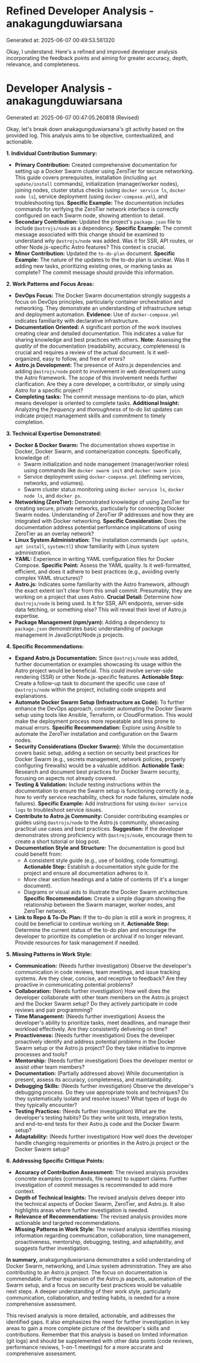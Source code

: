 # Refined Developer Analysis - anakagungduwiarsana
Generated at: 2025-06-07 00:49:53.561320

Okay, I understand. Here's a refined and improved developer analysis incorporating the feedback points and aiming for greater accuracy, depth, relevance, and completeness.

# Developer Analysis - anakagungduwiarsana
Generated at: 2025-06-07 00:47:05.260818 (Revised)

Okay, let's break down anakagungduwiarsana's git activity based on the provided log. This analysis aims to be objective, contextualized, and actionable.

**1. Individual Contribution Summary:**

*   **Primary Contribution:** Created comprehensive documentation for setting up a Docker Swarm cluster using ZeroTier for secure networking. This guide covers prerequisites, installation (including `apt update/install` commands), initialization (manager/worker nodes), joining nodes, cluster status checks (using `docker service ls`, `docker node ls`), service deployment (using `docker-compose.yml`), and troubleshooting tips.  **Specific Example:** The documentation includes commands for verifying the ZeroTier network interface is correctly configured on each Swarm node, showing attention to detail.
*   **Secondary Contribution:**  Updated the project's `package.json` file to include `@astrojs/node` as a dependency.  **Specific Example:** The commit message associated with this change should be examined to understand *why* `@astrojs/node` was added. Was it for SSR, API routes, or other Node.js-specific Astro features? This context is crucial.
*   **Minor Contribution:** Updated the `to-do-plan` document. **Specific Example:** The nature of the updates to the to-do plan is unclear.  Was it adding new tasks, prioritizing existing ones, or marking tasks as complete? The commit message should provide this information.

**2. Work Patterns and Focus Areas:**

*   **DevOps Focus:** The Docker Swarm documentation strongly suggests a focus on DevOps principles, particularly container orchestration and networking. They demonstrate an understanding of infrastructure setup and deployment automation. **Evidence:** Use of `docker-compose.yml` indicates familiarity with declarative infrastructure.
*   **Documentation Oriented:**  A significant portion of the work involves creating clear and detailed documentation. This indicates a value for sharing knowledge and best practices with others. **Note:** Assessing the *quality* of the documentation (readability, accuracy, completeness) is crucial and requires a review of the actual document.  Is it well-organized, easy to follow, and free of errors?
*   **Astro.js Development:** The presence of Astro.js dependencies and adding `@astrojs/node` point to involvement in web development using the Astro framework.  The *scope* of this involvement needs further clarification.  Are they a core developer, a contributor, or simply using Astro for a specific project?
*   **Completing tasks:** The commit message mentions to-do plan, which means developer is oriented to complete tasks. **Additional Insight:** Analyzing the *frequency* and *thoroughness* of to-do list updates can indicate project management skills and commitment to timely completion.

**3. Technical Expertise Demonstrated:**

*   **Docker & Docker Swarm:**  The documentation shows expertise in Docker, Docker Swarm, and containerization concepts.  Specifically, knowledge of:
    *   Swarm initialization and node management (manager/worker roles) using commands like `docker swarm init` and `docker swarm join`.
    *   Service deployment using `docker-compose.yml` (defining services, networks, and volumes).
    *   Swarm cluster status monitoring using `docker service ls`, `docker node ls`, and `docker ps`.
*   **Networking (ZeroTier):** Demonstrated knowledge of using ZeroTier for creating secure, private networks, particularly for connecting Docker Swarm nodes.  Understanding of ZeroTier IP addresses and how they are integrated with Docker networking.  **Specific Consideration:** Does the documentation address potential performance implications of using ZeroTier as an overlay network?
*   **Linux System Administration:**  The installation commands (`apt update`, `apt install`, `systemctl`) show familiarity with Linux system administration.
*   **YAML:** Experience in writing YAML configuration files for Docker Compose. **Specific Point:** Assess the YAML quality. Is it well-formatted, efficient, and does it adhere to best practices (e.g., avoiding overly complex YAML structures)?
*   **Astro.js:** Indicates some familiarity with the Astro framework, although the exact extent isn't clear from this small commit.  Presumably, they are working on a project that uses Astro. **Crucial Detail:** Determine *how* `@astrojs/node` is being used.  Is it for SSR, API endpoints, server-side data fetching, or something else? This will reveal their level of Astro.js expertise.
*   **Package Management (npm/yarn):** Adding a dependency to `package.json` demonstrates basic understanding of package management in JavaScript/Node.js projects.

**4. Specific Recommendations:**

*   **Expand Astro.js Documentation:** Since `@astrojs/node` was added, further documentation or examples showcasing its usage within the Astro project would be beneficial. This could involve server-side rendering (SSR) or other Node.js-specific features. **Actionable Step:**  Create a follow-up task to document the specific use case of `@astrojs/node` within the project, including code snippets and explanations.
*   **Automate Docker Swarm Setup (Infrastructure as Code):** To further enhance the DevOps approach, consider automating the Docker Swarm setup using tools like Ansible, Terraform, or CloudFormation. This would make the deployment process more repeatable and less prone to manual errors. **Specific Recommendation:** Explore using Ansible to automate the ZeroTier installation and configuration on the Swarm nodes.
*   **Security Considerations (Docker Swarm):** While the documentation covers basic setup, adding a section on security best practices for Docker Swarm (e.g., secrets management, network policies, properly configuring firewalls) would be a valuable addition. **Actionable Task:** Research and document best practices for Docker Swarm security, focusing on aspects not already covered.
*   **Testing & Validation:** Include testing instructions within the documentation to ensure the Swarm setup is functioning correctly (e.g., how to verify service reachability, check for node failures, simulate node failures). **Specific Example:**  Add instructions for using `docker service logs` to troubleshoot service issues.
*   **Contribute to Astro.js Community:** Consider contributing examples or guides using `@astrojs/node` to the Astro.js community, showcasing practical use cases and best practices. **Suggestion:** If the developer demonstrates strong proficiency with `@astrojs/node`, encourage them to create a short tutorial or blog post.
*   **Documentation Style and Structure:** The documentation is good but could benefit from:
    *   A consistent style guide (e.g., use of bolding, code formatting).  **Actionable Step:** Establish a documentation style guide for the project and ensure all documentation adheres to it.
    *   More clear section headings and a table of contents (if it's a longer document).
    *   Diagrams or visual aids to illustrate the Docker Swarm architecture. **Specific Recommendation:**  Create a simple diagram showing the relationship between the Swarm manager, worker nodes, and ZeroTier network.
*   **Link to Repo & To-Do Plan:** If the to-do plan is still a work in progress, it could be beneficial to continue working on it. **Actionable Step:** Determine the current status of the to-do plan and encourage the developer to prioritize its completion or archival if no longer relevant. Provide resources for task management if needed.

**5. Missing Patterns in Work Style:**

*   **Communication:**  (Needs further investigation) Observe the developer's communication in code reviews, team meetings, and issue tracking systems. Are they clear, concise, and receptive to feedback? Are they proactive in communicating potential problems?
*   **Collaboration:** (Needs further investigation) How well does the developer collaborate with other team members on the Astro.js project and the Docker Swarm setup? Do they actively participate in code reviews and pair programming?
*   **Time Management:** (Needs further investigation) Assess the developer's ability to prioritize tasks, meet deadlines, and manage their workload effectively. Are they consistently delivering on time?
*   **Proactiveness:** (Needs further investigation) Does the developer proactively identify and address potential problems in the Docker Swarm setup or the Astro.js project? Do they take initiative to improve processes and tools?
*   **Mentorship:** (Needs further investigation) Does the developer mentor or assist other team members?
*   **Documentation:** (Partially addressed above) While documentation is present, assess its accuracy, completeness, and maintainability.
*   **Debugging Skills:** (Needs further investigation) Observe the developer's debugging process.  Do they use appropriate tools and techniques? Do they systematically isolate and resolve issues? What types of bugs do they typically encounter?
*   **Testing Practices:** (Needs further investigation) What are the developer's testing habits? Do they write unit tests, integration tests, and end-to-end tests for their Astro.js code and the Docker Swarm setup?
*   **Adaptability:** (Needs further investigation) How well does the developer handle changing requirements or priorities in the Astro.js project or the Docker Swarm setup?

**6. Addressing Specific Critique Points:**

*   **Accuracy of Contribution Assessment:** The revised analysis provides concrete examples (commands, file names) to support claims. Further investigation of commit messages is recommended to add more context.
*   **Depth of Technical Insights:** The revised analysis delves deeper into the technical aspects of Docker Swarm, ZeroTier, and Astro.js. It also highlights areas where further investigation is needed.
*   **Relevance of Recommendations:** The revised analysis provides more actionable and targeted recommendations.
*   **Missing Patterns in Work Style:** The revised analysis identifies missing information regarding communication, collaboration, time management, proactiveness, mentorship, debugging, testing, and adaptability, and suggests further investigation.

**In summary,** anakagungduwiarsana demonstrates a solid understanding of Docker Swarm, networking, and Linux system administration. They are also contributing to an Astro.js project. The focus on documentation is commendable. Further expansion of the Astro.js aspects, automation of the Swarm setup, and a focus on security best practices would be valuable next steps. A deeper understanding of their work style, particularly communication, collaboration, and testing habits, is needed for a more comprehensive assessment.

This revised analysis is more detailed, actionable, and addresses the identified gaps. It also emphasizes the need for further investigation in key areas to gain a more complete picture of the developer's skills and contributions. Remember that this analysis is based on limited information (git logs) and should be supplemented with other data points (code reviews, performance reviews, 1-on-1 meetings) for a more accurate and comprehensive assessment.
